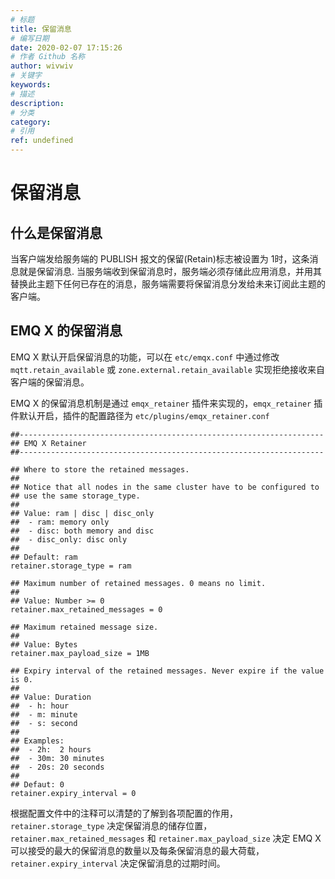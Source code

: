 ```yaml
---
# 标题
title: 保留消息
# 编写日期
date: 2020-02-07 17:15:26
# 作者 Github 名称
author: wivwiv
# 关键字
keywords:
# 描述
description:
# 分类
category: 
# 引用
ref: undefined
---
```


# 保留消息

## 什么是保留消息

当客户端发给服务端的 PUBLISH 报文的保留(Retain)标志被设置为 1时，这条消息就是保留消息. 当服务端收到保留消息时，服务端必须存储此应用消息，并用其替换此主题下任何已存在的消息，服务端需要将保留消息分发给未来订阅此主题的客户端。

## EMQ X 的保留消息

EMQ X 默认开启保留消息的功能，可以在 `etc/emqx.conf` 中通过修改 `mqtt.retain_available` 或 `zone.external.retain_available` 实现拒绝接收来自客户端的保留消息。

EMQ X 的保留消息机制是通过 `emqx_retainer` 插件来实现的，`emqx_retainer` 插件默认开启，插件的配置路径为 `etc/plugins/emqx_retainer.conf`

```
##--------------------------------------------------------------------
## EMQ X Retainer
##--------------------------------------------------------------------

## Where to store the retained messages.
##
## Notice that all nodes in the same cluster have to be configured to
## use the same storage_type.
##
## Value: ram | disc | disc_only
##  - ram: memory only
##  - disc: both memory and disc
##  - disc_only: disc only
##
## Default: ram
retainer.storage_type = ram

## Maximum number of retained messages. 0 means no limit.
##
## Value: Number >= 0
retainer.max_retained_messages = 0

## Maximum retained message size.
##
## Value: Bytes
retainer.max_payload_size = 1MB

## Expiry interval of the retained messages. Never expire if the value is 0.
##
## Value: Duration
##  - h: hour
##  - m: minute
##  - s: second
##
## Examples:
##  - 2h:  2 hours
##  - 30m: 30 minutes
##  - 20s: 20 seconds
##
## Defaut: 0
retainer.expiry_interval = 0
```

根据配置文件中的注释可以清楚的了解到各项配置的作用，`retainer.storage_type`  决定保留消息的储存位置，`retainer.max_retained_messages` 和 `retainer.max_payload_size` 决定 EMQ X 可以接受的最大的保留消息的数量以及每条保留消息的最大荷载，`retainer.expiry_interval` 决定保留消息的过期时间。
